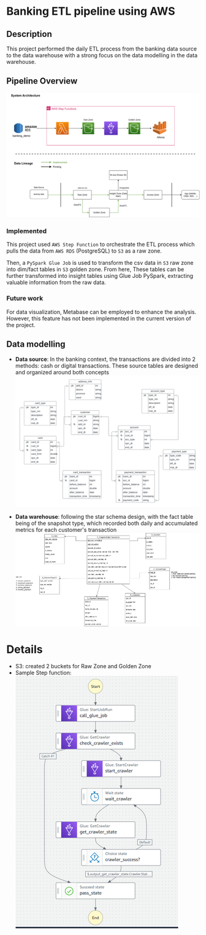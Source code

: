 # Banking ETL pipeline using AWS
## Description
This project performed the daily ETL process from the banking data source to the data warehouse with a strong focus on the data modelling in the data warehouse.

## Pipeline Overview
![Alt text](images/aws_pipeline.png)

### Implemented
This project used `AWS Step Function` to orchestrate the ETL process which pulls the data from `AWS RDS` (PostgreSQL) to `S3` as a raw zone.

Then, a `PySpark Glue Job` is used to transform the csv data in `S3` raw zone into dim/fact tables in `S3` golden zone. From here, These tables can be further transformed into insight tables using Glue Job PySpark, extracting valuable information from the raw data. 

### Future work
For data visualization, Metabase can be employed to enhance the analysis. However, this feature has not been implemented in the current version of the project.

## Data modelling
- **Data source**: In the banking context, the transactions are divided into 2 methods: cash or digital transactions. These source tables are designed and organized around both concepts
    ![Alt text](images/data_source_erd.png)

- **Data warehouse**: following the star schema design, with the fact table being of the snapshot type, which recorded both daily and accumulated metrics for each customer's transaction
    ![Alt text](images/data_model.drawio.png)

# Details
- S3: created 2 buckets for Raw Zone and Golden Zone
- Sample Step function:
    ![Alt text](images/sample_step_function.png)
